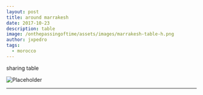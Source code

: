 ```yaml
---
layout: post
title: around marrakesh
date: 2017-10-23
description: table
image: /onthepassingoftime/assets/images/marrakesh-table-h.png
author: jxpedro
tags: 
  - morocco
---
```

<p >sharing table</p>

![Placeholder](/onthepassingoftime/assets/images/marrakesh-table.jpeg)

<p></p>

<hr/>
